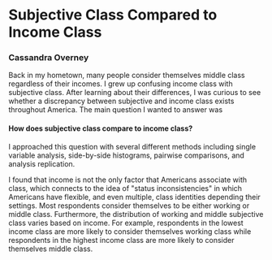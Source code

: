 # Subjective Class Compared to Income Class

### Cassandra Overney

Back in my hometown, many people consider themselves middle class regardless of their incomes. I grew up confusing income class with subjective class. After learning about their differences, I was curious to see whether a discrepancy between subjective and income class exists throughout America. The main question I wanted to answer was

#### How does subjective class compare to income class?

I approached this question with several different methods including single variable analysis, side-by-side histograms, pairwise comparisons, and analysis replication.

I found that income is not the only factor that Americans associate with class, which connects to the idea of "status inconsistencies" in which Americans have flexible, and even multiple, class identities depending their settings. Most respondents consider themselves to be either working or middle class. Furthermore, the distribution of working and middle subjective class varies based on income. For example, respondents in the lowest income class are more likely to consider themselves working class while respondents in the highest income class are more likely to consider themselves middle class.
